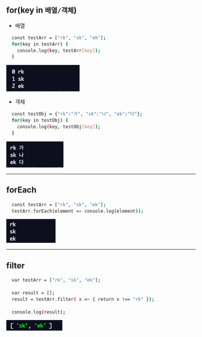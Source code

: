 ## for(key in `배열/객체`)

- 배열

```sh
  const testArr = ["rk", "sk", "ek"];
  for(key in testArr) {
    console.log(key, testArr[key]);
  }
```

<img src="/img/javascript/for_in_array.png"> </img>

- 객체

```sh
  const testObj = {"rk":"가", "sk":"나", "ek":"다"};
  for(key in testObj) {
    console.log(key, testObj[key]);
  }
```

<img src="/img/javascript/for_in_object.png"> </img>

---

## forEach

```sh
  const testArr = ["rk", "sk", "ek"];
  testArr.forEach(element => console.log(element));
```

<img src="/img/javascript/forEach.png"> </img>

---

## filter

```sh
  var testArr = ["rk", "sk", "ek"];

  var result = [];
  result = testArr.filter( x => { return x !== "rk" });

  console.log(result);
```

<img src="/img/javascript/filter.png"> </img>
